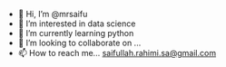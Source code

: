 - 👋 Hi, I’m @mrsaifu
- 👀 I’m interested in data science
- 🌱 I’m currently learning python
- 💞️ I’m looking to collaborate on ...
- 📫 How to reach me... saifullah.rahimi.sa@gmail.com

<!---
mrsaifu/mrsaifu is a ✨ special ✨ repository because its `README.md` (this file) appears on your GitHub profile.
You can click the Preview link to take a look at your changes.
--->
